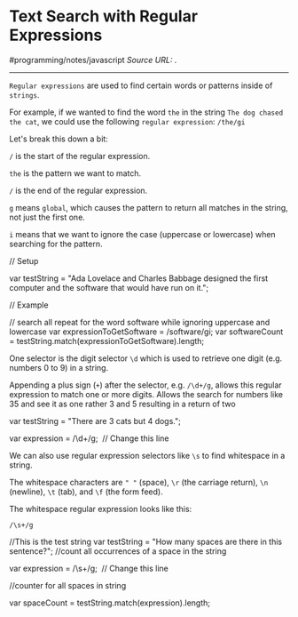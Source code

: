# Text Search with Regular Expressions
#programming/notes/javascript
*Source URL: [](https://www.freecodecamp.com/challenges/sift-through-text-with-regular-expressions).*
- - - -

`Regular expressions` are used to find certain words or patterns inside of `strings`.

For example, if we wanted to find the word `the` in the string `The dog chased the cat`, we could use the following `regular expression`: `/the/gi`

Let's break this down a bit:

`/` is the start of the regular expression.

`the` is the pattern we want to match.

`/` is the end of the regular expression.

`g` means `global`, which causes the pattern to return all matches in the string, not just the first one.

`i` means that we want to ignore the case (uppercase or lowercase) when searching for the pattern.

// Setup

var testString = "Ada Lovelace and Charles Babbage designed the first computer and the software that would have run on it.";

// Example

// search all repeat for the word software while ignoring uppercase and lowercase
var expressionToGetSoftware = /software/gi;
var softwareCount = testString.match(expressionToGetSoftware).length;

One selector is the digit selector `\d` which is used to retrieve one digit (e.g. numbers 0 to 9) in a string.

Appending a plus sign (`+`) after the selector, e.g. `/\d+/g`, allows this regular expression to match one or more digits.
Allows the search for numbers like 35 and see it as one rather 3 and 5 resulting in a return of two

var testString = "There are 3 cats but 4 dogs.";

var expression = /\d+/g;  // Change this line

We can also use regular expression selectors like `\s` to find whitespace in a string.

The whitespace characters are `" "` (space), `\r` (the carriage return), `\n` (newline), `\t` (tab), and `\f` (the form feed).

The whitespace regular expression looks like this:

`/\s+/g`

//This is the test string
var testString = "How many spaces are there in this sentence?";
//count all occurrences of a space in the string

var expression = /\s+/g;  // Change this line

//counter for all spaces in string

var spaceCount = testString.match(expression).length;

